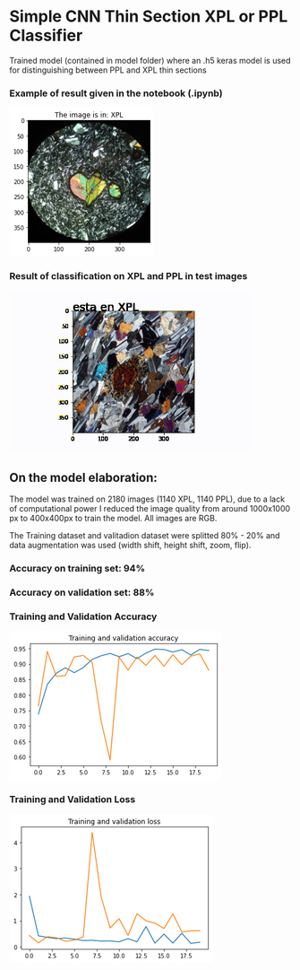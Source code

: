 # Simple CNN Thin Section XPL or PPL Classifier
 
Trained model (contained in model folder) where an .h5 keras model is used for distinguishing between PPL and XPL thin sections

### Example of result given in the notebook (.ipynb)

![Classified XPL heart](result1.png)

### Result of classification on XPL and PPL in test images

![Clasification of all images in testimgs folder](animation.gif)

## On the model elaboration:

The model was trained on 2180 images (1140 XPL, 1140 PPL), due to a lack of computational power I reduced the image quality from around 1000x1000 px to 400x400px to train the model. All images are RGB.

The Training dataset and valitadion dataset were splitted 80% - 20% and data augmentation was used (width shift, height shift, zoom, flip).

### Accuracy on training set: 94%
### Accuracy on validation set: 88%


### Training and Validation Accuracy
![Matplotlib graph with train and val acc](trainvalacc.png)

### Training and Validation Loss
![Matplotlib graph with train and val loss](trainvalloss.png)



